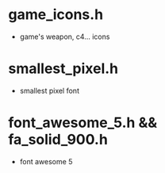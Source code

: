 # game_icons.h 
 * game's weapon, c4... icons

# smallest_pixel.h
 * smallest pixel font

# font_awesome_5.h && fa_solid_900.h
 * font awesome 5